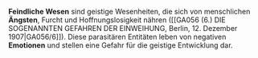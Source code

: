 
**Feindliche Wesen** sind geistige Wesenheiten, die sich von menschlichen **Ängsten**, Furcht und Hoffnungslosigkeit nähren ([[GA056 (6.) DIE SOGENANNTEN GEFAHREN DER EINWEIHUNG, Berlin, 12. Dezember 1907|GA056/6]]). Diese parasitären Entitäten leben von negativen **Emotionen** und stellen eine Gefahr für die geistige Entwicklung dar.
